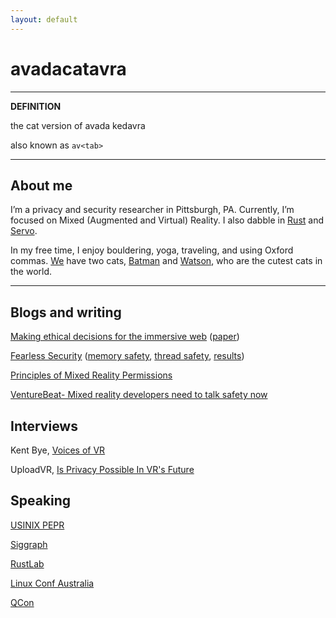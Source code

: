 ```yaml
---
layout: default
---
```


# avadacatavra

---
**DEFINITION**

  the cat version of avada kedavra

  also known as `av<tab>`

---

## About me

I’m a privacy and security researcher in Pittsburgh, PA. Currently, I’m focused on Mixed (Augmented and Virtual) Reality. I also dabble in [Rust](rustlang.org) and [Servo](servo.org).

In my free time, I enjoy bouldering, yoga, traveling, and using Oxford commas.  [We](https://ricky.hosfelt.io) have two cats, [Batman](./assets/batman.jpg) and [Watson](./assets/watson.jpeg), who are the cutest cats in the world.

---


## Blogs and writing

[Making ethical decisions for the immersive web](https://blog.mozvr.com/making-ethiical-decisions/) ([paper](https://arxiv.org/abs/1905.06995))

[Fearless Security](https://hacks.mozilla.org/category/fearless-security/) ([memory safety](https://hacks.mozilla.org/2019/01/fearless-security-memory-safety/), [thread safety](https://hacks.mozilla.org/2019/02/fearless-security-thread-safety/), [results](https://hacks.mozilla.org/2019/02/rewriting-a-browser-component-in-rust/))

[Principles of Mixed Reality Permissions](https://blog.mozvr.com/principles-of-mixed-reality-permissions/)

[VentureBeat- Mixed reality developers need to talk safety now](https://venturebeat.com/2019/09/23/mixed-reality-developers-need-to-talk-safety-now-before-apologizing-later/)

## Interviews

Kent Bye, [Voices of VR](https://www.stitcher.com/podcast/kent-bye/voices-of-vr/e/57346818)

UploadVR, [Is Privacy Possible In VR's Future](https://www.youtube.com/watch?reload=9&v=4tJB3OS9RjQ)

## Speaking

[USINIX PEPR](https://www.usenix.org/conference/pepr19/presentation/hosfelt)

[Siggraph](https://s2019.siggraph.org/presentation/?id=gensub_382&sess=sess209)

[RustLab](https://www.rustlab.it/)

[Linux Conf Australia](https://archive.org/details/lca2019-MR_Security_Learning_from_IoTs_Mistakes)

[QCon](https://qconsf.com/sf2018/presentation/most-secure-program-one-doesn%E2%80%99t-exist)


